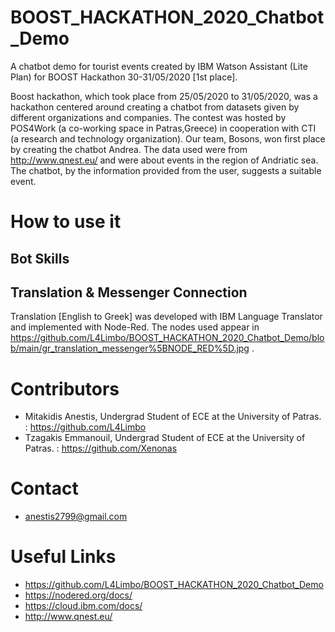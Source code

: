 # BOOST_HACKATHON_2020_Chatbot_Demo
A chatbot demo for tourist events created by IBM Watson Assistant (Lite Plan) for BOOST Hackathon 30-31/05/2020 [1st place].

Boost hackathon, which took place from 25/05/2020 to 31/05/2020, was a hackathon centered around creating a chatbot from datasets given by different organizations and companies. The contest was hosted by POS4Work (a co-working space in Patras,Greece) in cooperation with CTI (a research and technology organization). 
Our team, Bosons, won first place by creating the chatbot Andrea. The data used were from http://www.qnest.eu/ and were about events in the region of Andriatic sea. The chatbot, by the information provided from the user, suggests a suitable event. 

# How to use it
## Bot Skills

## Translation & Messenger Connection
Translation [English to Greek] was developed with IBM Language Translator and implemented with Node-Red. The nodes used appear in https://github.com/L4Limbo/BOOST_HACKATHON_2020_Chatbot_Demo/blob/main/gr_translation_messenger%5BNODE_RED%5D.jpg .

# Contributors
* Mitakidis Anestis, Undergrad Student of ECE at the University of Patras. : https://github.com/L4Limbo
* Tzagakis Emmanouil, Undergrad Student of ECE at the University of Patras. : https://github.com/Xenonas

# Contact
* anestis2799@gmail.com

# Useful Links
* https://github.com/L4Limbo/BOOST_HACKATHON_2020_Chatbot_Demo
* https://nodered.org/docs/
* https://cloud.ibm.com/docs/
* http://www.qnest.eu/
